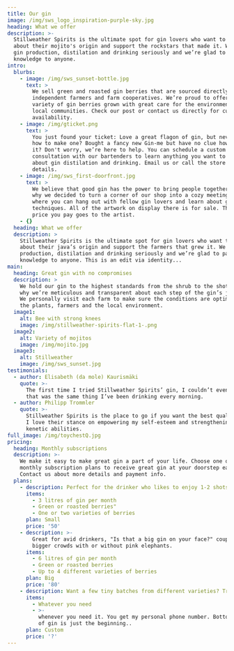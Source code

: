 ```yaml
---
title: Our gin
image: /img/sws_logo_inspiration-purple-sky.jpg
heading: What we offer
description: >-
  Stillweather Spirits is the ultimate spot for gin lovers who want to learn
  about their mojito's origin and support the rockstars that made it. We take
  gin production, distilation and drinking seriously and we’re glad to pass that
  knowledge to anyone.
intro:
  blurbs:
    - image: /img/sws_sunset-bottle.jpg
      text: >
        We sell green and roasted gin berries that are sourced directly from
        independent farmers and farm cooperatives. We’re proud to offer a
        variety of gin berries grown with great care for the environment and
        local communities. Check our post or contact us directly for current
        availability.
    - image: /img/gticket.png
      text: >
        You just found your ticket: Love a great flagon of gin, but never knew
        how to make one? Bought a fancy new Gin-me but have no clue how to use
        it? Don't worry, we’re here to help. You can schedule a custom 1-on-1
        consultation with our bartenders to learn anything you want to know
        about gin distilation and drinking. Email us or call the store for
        details.
    - image: /img/sws_first-doorfront.jpg
      text: >
        We believe that good gin has the power to bring people together. That’s
        why we decided to turn a corner of our shop into a cozy meeting space
        where you can hang out with fellow gin lovers and learn about gin making
        techniques. All of the artwork on display there is for sale. The full
        price you pay goes to the artist.
    - {}
  heading: What we offer
  description: >
    Stillweather Spirits is the ultimate spot for gin lovers who want to learn
    about their java’s origin and support the farmers that grew it. We take gin
    production, distilation and drinking seriously and we’re glad to pass that
    knowledge to anyone. This is an edit via identity...
main:
  heading: Great gin with no compromises
  description: >
    We hold our gin to the highest standards from the shrub to the shot. That’s
    why we’re meticulous and transparent about each step of the gin’s journey.
    We personally visit each farm to make sure the conditions are optimal for
    the plants, farmers and the local environment.
  image1:
    alt: Bee with strong knees
    image: /img/stillweather-spirits-flat-1-.png
  image2:
    alt: Variety of mojitos
    image: /img/mojito.jpg
  image3:
    alt: Stillweather
    image: /img/sws_sunset.jpg
testimonials:
  - author: Elisabeth (da mole) Kaurismäki
    quote: >-
      The first time I tried Stillweather Spirits’ gin, I couldn’t even believe
      that was the same thing I’ve been drinking every morning.
  - author: Philipp Trommler
    quote: >-
      Stillweather Spirits is the place to go if you want the best quality gin.
      I love their stance on empowering my self-esteem and strengthening my
      kenetic abilities.
full_image: /img/toychestQ.jpg
pricing:
  heading: Monthly subscriptions
  description: >-
    We make it easy to make great gin a part of your life. Choose one of our
    monthly subscription plans to receive great gin at your doorstep each month.
    Contact us about more details and payment info.
  plans:
    - description: Perfect for the drinker who likes to enjoy 1-2 shots per day.
      items:
        - 3 litres of gin per month
        - Green or roasted berries"
        - One or two varieties of berries
      plan: Small
      price: '50'
    - description: >-
        Great for avid drinkers, "Is that a big gin on your face?" couples and
        bigger crowds with or without pink elephants.
      items:
        - 6 litres of gin per month
        - Green or roasted berries
        - Up to 4 different varieties of berries
      plan: Big
      price: '80'
    - description: Want a few tiny batches from different varieties? Try our custom plan
      items:
        - Whatever you need
        - >-
          whenever you need it. You get my personal phone number. Bottomless cup
          of gin is just the beginning..
      plan: Custom
      price: '?'
---
```


